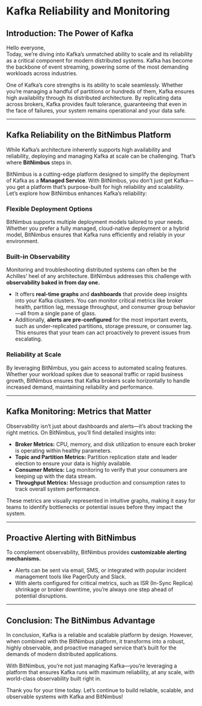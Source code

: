 # Kafka Reliability and Monitoring

## Introduction: The Power of Kafka

Hello everyone,  
Today, we’re diving into Kafka’s unmatched ability to scale and its reliability as a critical component for modern distributed systems. Kafka has become the backbone of event streaming, powering some of the most demanding workloads across industries.  

One of Kafka’s core strengths is its ability to scale seamlessly. Whether you’re managing a handful of partitions or hundreds of them, Kafka ensures high availability through its distributed architecture. By replicating data across brokers, Kafka provides fault tolerance, guaranteeing that even in the face of failures, your system remains operational and your data safe.

---

## Kafka Reliability on the BitNimbus Platform

While Kafka’s architecture inherently supports high availability and reliability, deploying and managing Kafka at scale can be challenging. That’s where **BitNimbus** steps in.  

BitNimbus is a cutting-edge platform designed to simplify the deployment of Kafka as a **Managed Service**. With BitNimbus, you don’t just get Kafka—you get a platform that’s purpose-built for high reliability and scalability. Let’s explore how BitNimbus enhances Kafka’s reliability:  

### Flexible Deployment Options
BitNimbus supports multiple deployment models tailored to your needs. Whether you prefer a fully managed, cloud-native deployment or a hybrid model, BitNimbus ensures that Kafka runs efficiently and reliably in your environment.

### Built-in Observability
Monitoring and troubleshooting distributed systems can often be the Achilles’ heel of any architecture. BitNimbus addresses this challenge with **observability baked in from day one.**

- It offers **real-time graphs** and **dashboards** that provide deep insights into your Kafka clusters. You can monitor critical metrics like broker health, partition lag, message throughput, and consumer group behavior—all from a single pane of glass.  
- Additionally, **alerts are pre-configured** for the most important events, such as under-replicated partitions, storage pressure, or consumer lag. This ensures that your team can act proactively to prevent issues from escalating.

### Reliability at Scale
By leveraging BitNimbus, you gain access to automated scaling features. Whether your workload spikes due to seasonal traffic or rapid business growth, BitNimbus ensures that Kafka brokers scale horizontally to handle increased demand, maintaining reliability and performance.

---

## Kafka Monitoring: Metrics that Matter

Observability isn’t just about dashboards and alerts—it’s about tracking the right metrics. On BitNimbus, you’ll find detailed insights into:

- **Broker Metrics:** CPU, memory, and disk utilization to ensure each broker is operating within healthy parameters.  
- **Topic and Partition Metrics:** Partition replication state and leader election to ensure your data is highly available.  
- **Consumer Metrics:** Lag monitoring to verify that your consumers are keeping up with the data stream.  
- **Throughput Metrics:** Message production and consumption rates to track overall system performance.  

These metrics are visually represented in intuitive graphs, making it easy for teams to identify bottlenecks or potential issues before they impact the system.

---

## Proactive Alerting with BitNimbus

To complement observability, BitNimbus provides **customizable alerting mechanisms.**

- Alerts can be sent via email, SMS, or integrated with popular incident management tools like PagerDuty and Slack.  
- With alerts configured for critical metrics, such as ISR (In-Sync Replica) shrinkage or broker downtime, you’re always one step ahead of potential disruptions.

---

## Conclusion: The BitNimbus Advantage

In conclusion, Kafka is a reliable and scalable platform by design. However, when combined with the BitNimbus platform, it transforms into a robust, highly observable, and proactive managed service that’s built for the demands of modern distributed applications.  

With BitNimbus, you’re not just managing Kafka—you’re leveraging a platform that ensures Kafka runs with maximum reliability, at any scale, with world-class observability built right in.  

Thank you for your time today. Let’s continue to build reliable, scalable, and observable systems with Kafka and BitNimbus!
